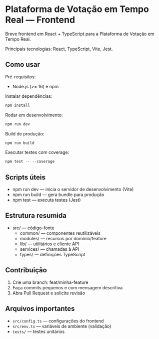 # Plataforma de Votação em Tempo Real — Frontend

Breve frontend em React + TypeScript para a Plataforma de Votação em Tempo Real.

Principais tecnologias: React, TypeScript, Vite, Jest.

## Como usar

Pré-requisitos:

- Node.js (>= 16) e npm

Instalar dependências:

```powershell
npm install
```

Rodar em desenvolvimento:

```powershell
npm run dev
```

Build de produção:

```powershell
npm run build
```

Executar testes com coverage:

```powershell
npm test -- --coverage
```

## Scripts úteis

- npm run dev — inicia o servidor de desenvolvimento (Vite)
- npm run build — gera bundle para produção
- npm test — executa testes (Jest)

## Estrutura resumida

- src/ — código-fonte
  - common/ — componentes reutilizáveis
  - modules/ — recursos por domínio/feature
  - lib/ — utilitários e cliente API
  - services/ — chamadas à API
  - types/ — definições TypeScript

## Contribuição

1. Crie uma branch: feat/minha-feature
2. Faça commits pequenos e com mensagem descritiva
3. Abra Pull Request e solicite revisão

## Arquivos importantes

- `src/config.ts` — configurações do frontend
- `src/env.ts` — variáveis de ambiente (validação)
- `tests/` — testes unitários
